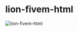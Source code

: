 # lion-fivem-html
![lion-fivem-html](https://github.com/lionthippila/lion-fivemhtml/assets/69448299/afc9804f-bfbd-47ec-8108-9f8a9e6058f0)
